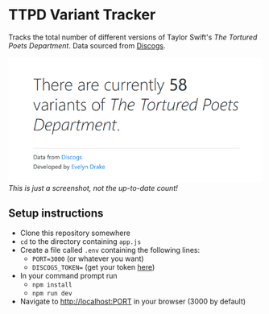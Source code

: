 # TTPD Variant Tracker
Tracks the total number of different versions of Taylor Swift's *The Tortured Poets Department*. Data sourced from [Discogs](https://www.discogs.com/release/30486003-Taylor-Swift-The-Tortured-Poets-Department).

![](docs/image.png)
*This is just a screenshot, not the up-to-date count!*

## Setup instructions
- Clone this repository somewhere
- `cd` to the directory containing `app.js`
- Create a file called `.env` containing the following lines:
  - `PORT=3000` (or whatever you want)
  - `DISCOGS_TOKEN=` (get your token [here](https://www.discogs.com/settings/developers))
- In your command prompt run
  - `npm install`
  - `npm run dev`
- Navigate to [http://localhost:PORT](http://localhost:PORT) in your browser (3000 by default)